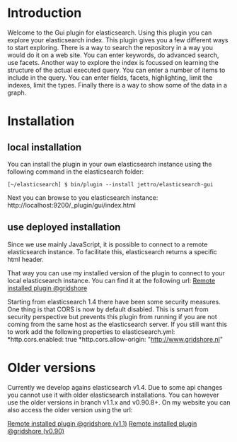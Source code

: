 # Introduction
Welcome to the Gui plugin for elasticsearch. Using this plugin you can explore your elasticsearch index. This plugin gives you a few different ways to start exploring. There is a way to search the repository in a way you would do it on a web site. You can enter keywords, do advanced search, use facets. Another way to explore the index is focussed on learning the structure of the actual executed query. You can enter a number of items to include in the query. You can enter fields, facets, highlighting, limit the indexes, limit the types. Finally there is a way to show some of the data in a graph.

# Installation
## local installation
You can install the plugin in your own elasticsearch instance using the following command in the elasticsearch folder:
```
[~/elasticsearch] $ bin/plugin --install jettro/elasticsearch-gui 
```
Next you can browse to you elasticsearch instance: http://localhost:9200/_plugin/gui/index.html
## use deployed installation
Since we use mainly JavaScript, it is possible to connect to a remote elasticsearch instance. To facilitate this, elasticsearch returns a specific html header.

That way you can use my installed version of the plugin to connect to your local elasticsearch instance. You can find it at the following url:
[Remote installed plugin @gridshore](http://www.gridshore.nl/esgui)

Starting from elasticsearch 1.4 there have been some security measures. One thing is that CORS is now by default disabled. This is smart from security perspective but prevents this plugin from running if you are not coming from the same host as the elasticsearch server. If you still want this to work add the following properties to elasticsearch.yml: 
*http.cors.enabled: true
*http.cors.allow-origin: "http://www.gridshore.nl"

# Older versions
Currently we develop agains elasticsearch v1.4. Due to some api changes you cannot use it with older elasticsearch installations. You can however use the older versions in branch v1.1.x and v0.90.8+. On my website you can also access the older version using the url:

[Remote installed plugin @gridshore (v1.1)](http://www.gridshore.nl/esgui_1_1)
[Remote installed plugin @gridshore (v0.90)](http://www.gridshore.nl/esgui_0_90)